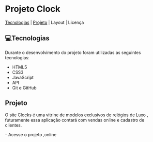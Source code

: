# Projeto Clock


<a href="#💻tecnologias">Tecnologias</a> | <a href="#projeto"> Projeto</a> |<a> Layout </a>|<a> Licença</a>



## 💻Tecnologias

Durante o desenvolvimento do projeto foram utilizadas as seguintes tecnologias:

- HTML5
- CSS3
- JavaScript
- API
- Git e GitHub

## Projeto

O site Clocks é uma vitrine de modelos exclusivos de relógios de Luxo , futuramente essa aplicação contará com vendas online e cadastro de clientes.

-<a> Acesse o projeto ,online </a>